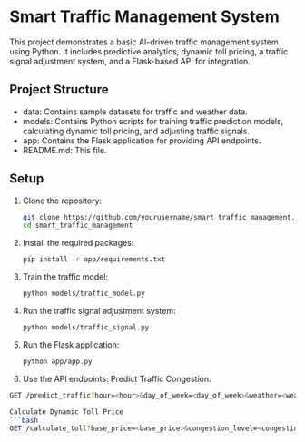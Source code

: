 # Smart Traffic Management System

This project demonstrates a basic AI-driven traffic management system using Python. It includes predictive analytics, dynamic toll pricing, a traffic signal adjustment system, and a Flask-based API for integration.

## Project Structure

- data: Contains sample datasets for traffic and weather data.
- models: Contains Python scripts for training traffic prediction models, calculating dynamic toll pricing, and adjusting traffic signals.
- app: Contains the Flask application for providing API endpoints.
- README.md: This file.
 
## Setup

1. Clone the repository:
   ```bash
   git clone https://github.com/yourusername/smart_traffic_management.git
   cd smart_traffic_management

2. Install the required packages:
   ```bash
   pip install -r app/requirements.txt

4. Train the traffic model:
   ```bash
   python models/traffic_model.py

6. Run the traffic signal adjustment system:
   ```bash
   python models/traffic_signal.py

7. Run the Flask application:
   ```bash
   python app/app.py

8. Use the API endpoints:
  Predict Traffic Congestion:
  ```bash
 GET /predict_traffic?hour=<hour>&day_of_week=<day_of_week>&weather=<weather>

  Calculate Dynamic Toll Price
  ```bash
GET /calculate_toll?base_price=<base_price>&congestion_level=<congestion_level>
